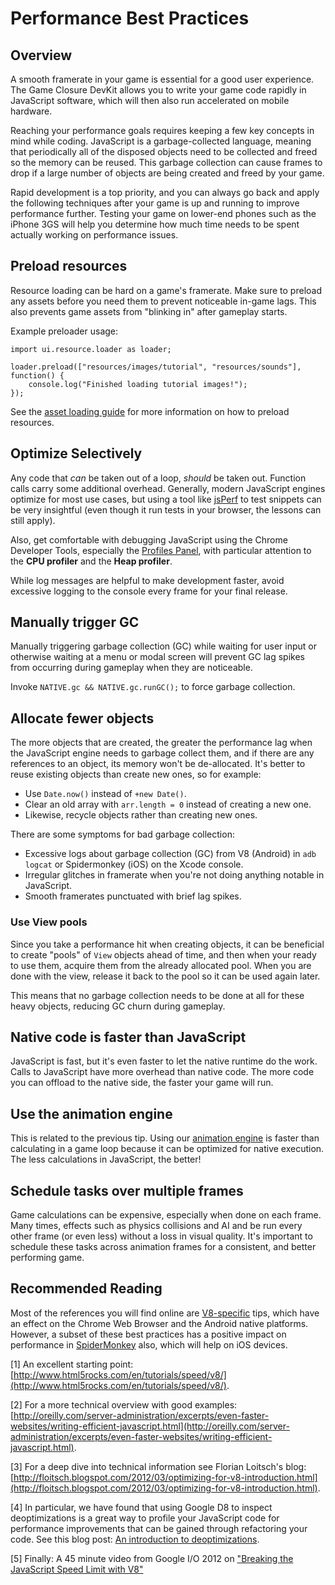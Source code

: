 # Performance Best Practices

## Overview

A smooth framerate in your game is essential for a good user experience.  The Game Closure DevKit allows you to write your game code rapidly in JavaScript software, which will then also run accelerated on mobile hardware.

Reaching your performance goals requires keeping a few key concepts in mind while coding.  JavaScript is a garbage-collected language, meaning that periodically all of the disposed objects need to be collected and freed so the memory can be reused.  This garbage collection can cause frames to drop if a large number of objects are being created and freed by your game.

Rapid development is a top priority, and you can always go back and apply the following techniques after your game is up and running to improve performance further.  Testing your game on lower-end phones such as the iPhone 3GS will help you determine how much time needs to be spent actually working on performance issues.

## Preload resources

Resource loading can be hard on a game's framerate. Make
sure to preload any assets before you need them to prevent
noticeable in-game lags.  This also prevents game assets
from "blinking in" after gameplay starts.

Example preloader usage:

~~~
import ui.resource.loader as loader;

loader.preload(["resources/images/tutorial", "resources/sounds"], function() {
	console.log("Finished loading tutorial images!");
});
~~~

See the [asset loading guide](./load-assets.html) for more information on how to preload resources.

## Optimize Selectively

Any code that *can* be taken out of a loop, *should* be
taken out. Function calls carry some additional
overhead. Generally, modern JavaScript engines optimize for
most use cases, but using a tool like
[jsPerf](http://jsperf.com) to test snippets can be very
insightful (even though it run tests in your browser, the
lessons can still apply).

Also, get comfortable with debugging JavaScript using the
Chrome Developer Tools, especially the
[Profiles Panel](https://developers.google.com/chrome-developer-tools/docs/profiles),
with particular attention to the **CPU profiler** and the
**Heap profiler**.

While log messages are helpful to make development faster, avoid excessive logging to the console every frame for your final release.

## Manually trigger GC

Manually triggering garbage collection (GC) while waiting for user input or otherwise waiting at a menu or modal screen will prevent GC lag spikes from occurring during gameplay when they are noticeable.

Invoke `NATIVE.gc && NATIVE.gc.runGC();` to force garbage collection.

## Allocate fewer objects

The more objects that are created, the greater the
performance lag when the JavaScript engine needs to garbage
collect them, and if there are any references to an object,
its memory won't be de-allocated. It's better to reuse
existing objects than create new ones, so for example:

* Use `Date.now()` instead of `+new Date()`.
* Clear an old array with `arr.length = 0` instead of creating a new one.
* Likewise, recycle objects rather than creating new ones.

There are some symptoms for bad garbage collection:

* Excessive logs about garbage collection (GC) from V8 (Android) in `adb logcat` or Spidermonkey (iOS) on the Xcode console.
* Irregular glitches in framerate when you're not doing anything notable in JavaScript.
* Smooth framerates punctuated with brief lag spikes.

### Use View pools

Since you take a performance hit when creating objects, it
can be beneficial to create "pools" of `View` objects ahead
of time, and then when your ready to use them, acquire them
from the already allocated pool. When you are done with the
view, release it back to the pool so it can be used again later.

This means that no garbage collection needs to be done at all for these heavy objects, reducing GC churn during gameplay.

## Native code is faster than JavaScript

JavaScript is fast, but it's even faster to let the native
runtime do the work. Calls to JavaScript have more
overhead than native code. The more code you can offload to
the native side, the faster your game will run.

## Use the animation engine

This is related to the previous tip. Using our
[animation engine](../api/animate.html) is faster than
calculating in a game loop because it can be optimized for
native execution. The less calculations in JavaScript, the better!

## Schedule tasks over multiple frames

Game calculations can be expensive, especially when done on
each frame. Many times, effects such as physics collisions
and AI and be run every other frame (or even less) without a
loss in visual quality. It's important to schedule these
tasks across animation frames for a consistent, and better
performing game.

## Recommended Reading

Most of the references you will find online are [V8-specific](../native/native-v8.html) tips, which have an effect on the Chrome Web Browser and the Android native platforms.  However, a subset of these best practices has a positive impact on performance in [SpiderMonkey](../native/native-sm.html) also, which will help on iOS devices.

[1] An excellent starting point: [http://www.html5rocks.com/en/tutorials/speed/v8/](http://www.html5rocks.com/en/tutorials/speed/v8/).

[2] For a more technical overview with good examples: [http://oreilly.com/server-administration/excerpts/even-faster-websites/writing-efficient-javascript.html](http://oreilly.com/server-administration/excerpts/even-faster-websites/writing-efficient-javascript.html).

[3] For a deep dive into technical information see Florian Loitsch's blog: [http://floitsch.blogspot.com/2012/03/optimizing-for-v8-introduction.html](http://floitsch.blogspot.com/2012/03/optimizing-for-v8-introduction.html).

[4] In particular, we have found that using Google D8 to inspect deoptimizations is a great way to profile your JavaScript code for performance improvements that can be gained through refactoring your code.  See this blog post: [An introduction to deoptimizations](http://floitsch.blogspot.com/2012/03/optimizing-for-v8-inlining.html).

[5] Finally: A 45 minute video from Google I/O 2012 on ["Breaking the JavaScript Speed Limit with V8"](http://www.youtube.com/watch?v=UJPdhx5zTaw)

